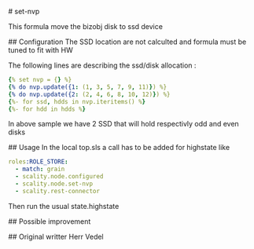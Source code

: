 # set-nvp

This formula move the bizobj disk to ssd device

## Configuration
The SSD location are not calculted and formula must be tuned to fit with HW

The following lines are describing the ssd/disk allocation :
```yaml
{% set nvp = {} %}
{% do nvp.update({1: (1, 3, 5, 7, 9, 11)}) %}
{% do nvp.update({2: (2, 4, 6, 8, 10, 12)}) %}
{%- for ssd, hdds in nvp.iteritems() %}
{%- for hdd in hdds %}
```
In above sample we have 2 SSD that will hold respectivly odd and even disks


## Usage 
In the local top.sls a call has to be added for highstate like 
```yaml
roles:ROLE_STORE:
  - match: grain
  - scality.node.configured
  - scality.node.set-nvp
  - scality.rest-connector
```

Then run the usual state.highstate

## Possible improvement

## Original writter
Herr Vedel
